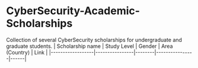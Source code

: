 # CyberSecurity-Academic-Scholarships
Collection of several CyberSecurity scholarships for undergraduate and graduate students.
| Scholarship name | Study Level    | Gender | Area (Country) | Link |
|------------------|----------------|--------|----------------|------| 